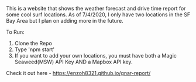 This is a website that shows the weather forecast and drive time report for some cool surf locations. As of 7/4/2020, I only have two locations in the SF Bay Area but I plan on adding more in the future. 

To Run:

1. Clone the Repo
2. Type 'npm start'
3. If you want to add your own locations, you must have both a Magic Seaweed(MSW) API Key AND a Mapbox API key.

Check it out here - https://enzoh8321.github.io/gnar-report/


